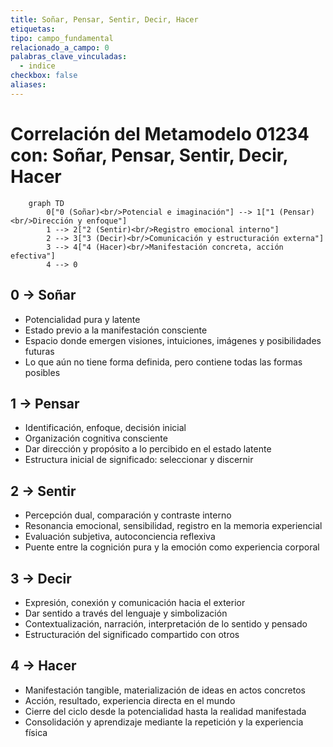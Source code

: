 ```yaml
---
title: Soñar, Pensar, Sentir, Decir, Hacer
etiquetas: 
tipo: campo_fundamental
relacionado_a_campo: 0
palabras_clave_vinculadas:
  - indice
checkbox: false
aliases:
---
```

# Correlación del Metamodelo 01234 con: Soñar, Pensar, Sentir, Decir, Hacer

```mermaid
	graph TD
	    0["0 (Soñar)<br/>Potencial e imaginación"] --> 1["1 (Pensar)<br/>Dirección y enfoque"]
	    1 --> 2["2 (Sentir)<br/>Registro emocional interno"]
	    2 --> 3["3 (Decir)<br/>Comunicación y estructuración externa"]
	    3 --> 4["4 (Hacer)<br/>Manifestación concreta, acción efectiva"]
	    4 --> 0
```

## 0 → Soñar

- Potencialidad pura y latente
- Estado previo a la manifestación consciente
- Espacio donde emergen visiones, intuiciones, imágenes y posibilidades futuras
- Lo que aún no tiene forma definida, pero contiene todas las formas posibles

## 1 → Pensar

- Identificación, enfoque, decisión inicial
- Organización cognitiva consciente
- Dar dirección y propósito a lo percibido en el estado latente
- Estructura inicial de significado: seleccionar y discernir

## 2 → Sentir

- Percepción dual, comparación y contraste interno
- Resonancia emocional, sensibilidad, registro en la memoria experiencial
- Evaluación subjetiva, autoconciencia reflexiva
- Puente entre la cognición pura y la emoción como experiencia corporal

## 3 → Decir

- Expresión, conexión y comunicación hacia el exterior
- Dar sentido a través del lenguaje y simbolización
- Contextualización, narración, interpretación de lo sentido y pensado
- Estructuración del significado compartido con otros

## 4 → Hacer

- Manifestación tangible, materialización de ideas en actos concretos
- Acción, resultado, experiencia directa en el mundo
- Cierre del ciclo desde la potencialidad hasta la realidad manifestada
- Consolidación y aprendizaje mediante la repetición y la experiencia física
